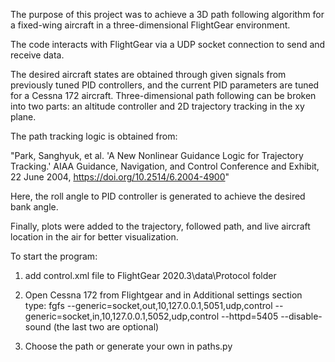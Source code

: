 The purpose of this project was to achieve a 3D path following algorithm for a fixed-wing aircraft in a three-dimensional FlightGear environment.


The code interacts with FlightGear via a UDP socket connection to send and receive data.


The desired aircraft states are obtained through given signals from previously tuned PID controllers, and the current PID parameters are tuned for a Cessna 172 aircraft. Three-dimensional path following can be broken into two parts: an altitude controller and 2D trajectory tracking in the xy plane.


The path tracking logic is obtained from:

"Park, Sanghyuk, et al. 'A New Nonlinear Guidance Logic for Trajectory Tracking.' AIAA Guidance, Navigation, and Control Conference and Exhibit, 22 June 2004, https://doi.org/10.2514/6.2004-4900"

Here, the roll angle to PID controller is generated to achieve the desired bank angle.


Finally, plots were added to the trajectory, followed path, and live aircraft location in the air for better visualization.


To start the program:

1. add control.xml file to FlightGear 2020.3\data\Protocol folder

2. Open Cessna 172 from Flightgear and in Additional settings section type:
fgfs --generic=socket,out,10,127.0.0.1,5051,udp,control --generic=socket,in,10,127.0.0.1,5052,udp,control --httpd=5405 --disable-sound
(the last two are optional)

3. Choose the path or generate your own in paths.py
